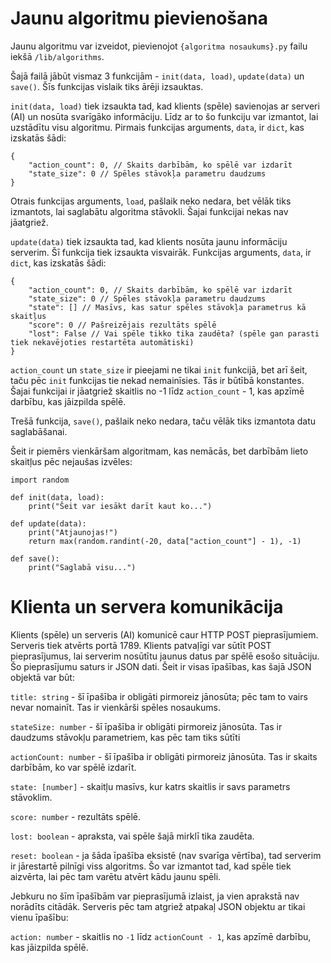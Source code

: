 # Jaunu algoritmu pievienošana

Jaunu algoritmu var izveidot, pievienojot ```{algoritma nosaukums}.py``` failu iekšā ```/lib/algorithms```.

Šajā failā jābūt vismaz 3 funkcijām - ```init(data, load)```, ```update(data)``` un ```save()```. Šīs funkcijas vislaik tiks ārēji izsauktas.

```init(data, load)``` tiek izsaukta tad, kad klients (spēle) savienojas ar serveri (AI) un nosūta svarīgāko informāciju. Līdz ar to šo funkciju var izmantot, lai uzstādītu visu algoritmu. Pirmais funkcijas arguments, ```data```, ir ```dict```, kas izskatās šādi:

```
{
    "action_count": 0, // Skaits darbībām, ko spēlē var izdarīt
    "state_size": 0 // Spēles stāvokļa parametru daudzums
}
```

Otrais funkcijas arguments, ```load```, pašlaik neko nedara, bet vēlāk tiks izmantots, lai saglabātu algoritma stāvokli. Šajai funkcijai nekas nav jāatgriež.

```update(data)``` tiek izsaukta tad, kad klients nosūta jaunu informāciju serverim. Šī funkcija tiek izsaukta visvairāk. Funkcijas arguments, ```data```, ir ```dict```, kas izskatās šādi:

```
{
    "action_count": 0, // Skaits darbībām, ko spēlē var izdarīt
    "state_size": 0 // Spēles stāvokļa parametru daudzums
    "state": [] // Masīvs, kas satur spēles stāvokļa parametrus kā skaitļus
    "score": 0 // Pašreizējais rezultāts spēlē
    "lost": False // Vai spēle tikko tika zaudēta? (spēle gan parasti tiek nekavējoties restartēta automātiski)
}
```

```action_count``` un ```state_size``` ir pieejami ne tikai ```init``` funkcijā, bet arī šeit, taču pēc ```init``` funkcijas tie nekad nemainīsies. Tās ir būtībā konstantes. Šajai funkcijai ir jāatgriež skaitlis no -1 līdz ```action_count``` - 1, kas apzīmē darbību, kas jāizpilda spēlē.

Trešā funkcija, ```save()```, pašlaik neko nedara, taču vēlāk tiks izmantota datu saglabāšanai.

Šeit ir piemērs vienkāršam algoritmam, kas nemācās, bet darbībām lieto skaitļus pēc nejaušas izvēles:

```
import random

def init(data, load):
	print("Šeit var iesākt darīt kaut ko...")

def update(data):
	print("Atjaunojas!")
	return max(random.randint(-20, data["action_count"] - 1), -1)

def save():
	print("Saglabā visu...")
```

# Klienta un servera komunikācija

Klients (spēle) un serveris (AI) komunicē caur HTTP POST pieprasījumiem. Serveris tiek atvērts portā 1789. Klients patvaļīgi var sūtīt POST pieprasījumus, lai serverim nosūtītu jaunus datus par spēlē esošo situāciju. Šo pieprasījumu saturs ir JSON dati. Šeit ir visas īpašības, kas šajā JSON objektā var būt:

```title: string``` - šī īpašība ir obligāti pirmoreiz jānosūta; pēc tam to vairs nevar nomainīt. Tas ir vienkārši spēles nosaukums.

```stateSize: number``` - šī īpašība ir obligāti pirmoreiz jānosūta. Tas ir daudzums stāvokļu parametriem, kas pēc tam tiks sūtīti

```actionCount: number``` - šī īpašība ir obligāti pirmoreiz jānosūta. Tas ir skaits darbībām, ko var spēlē izdarīt.

```state: [number]``` - skaitļu masīvs, kur katrs skaitlis ir savs parametrs stāvoklim.

```score: number``` - rezultāts spēlē.

```lost: boolean``` - apraksta, vai spēle šajā mirklī tika zaudēta.

```reset: boolean``` - ja šāda īpašība eksistē (nav svarīga vērtība), tad serverim ir jārestartē pilnīgi viss algoritms. Šo var izmantot tad, kad spēle tiek aizvērta, lai pēc tam varētu atvērt kādu jaunu spēli.

Jebkuru no šīm īpašībām var pieprasījumā izlaist, ja vien aprakstā nav norādīts citādāk. Serveris pēc tam atgriež atpakaļ JSON objektu ar tikai vienu īpašību:

```action: number``` - skaitlis no ```-1``` līdz ```actionCount - 1```, kas apzīmē darbību, kas jāizpilda spēlē.